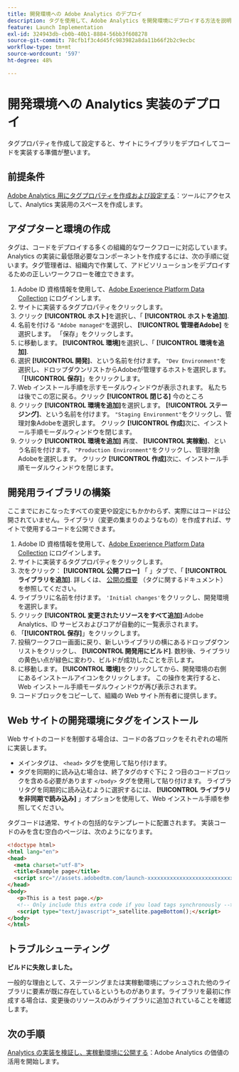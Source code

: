 ```yaml
---
title: 開発環境への Adobe Analytics のデプロイ
description: タグを使用して、Adobe Analytics を開発環境にデプロイする方法を説明します。
feature: Launch Implementation
exl-id: 324943db-cb0b-40b1-8884-56bb3f608278
source-git-commit: 78cfb1f3c4d45fc983982a8da11b66f2b2c9ecbc
workflow-type: tm+mt
source-wordcount: '597'
ht-degree: 48%

---
```


# 開発環境への Analytics 実装のデプロイ

タグプロパティを作成して設定すると、サイトにライブラリをデプロイしてコードを実装する準備が整います。

## 前提条件 

[Adobe Analytics 用にタグプロパティを作成および設定する](create-analytics-property.md)：ツールにアクセスして、Analytics 実装用のスペースを作成します。

## アダプターと環境の作成

タグは、コードをデプロイする多くの組織的なワークフローに対応しています。Analytics の実装に最低限必要なコンポーネントを作成するには、次の手順に従います。タグ管理者は、組織内で作業して、アドビソリューションをデプロイするための正しいワークフローを確立できます。

1. Adobe ID 資格情報を使用して、[Adobe Experience Platform Data Collection](https://experience.adobe.com/data-collection) にログインします。
2. サイトに実装するタグプロパティをクリックします。
3. クリック **[!UICONTROL ホスト]**&#x200B;を選択し、「 **[!UICONTROL ホストを追加]**.
4. 名前を付ける `"Adobe managed"`を選択し、 **[!UICONTROL 管理者Adobe]** を選択します。 「保存」をクリックします。
5. に移動します。 **[!UICONTROL 環境]**&#x200B;を選択し、「 **[!UICONTROL 環境を追加]**.
6. 選択 **[!UICONTROL 開発]**、という名前を付けます。 `"Dev Environment"`を選択し、ドロップダウンリストからAdobeが管理するホストを選択します。 「**[!UICONTROL 保存]**」をクリックします。
7. Web インストール手順を示すモーダルウィンドウが表示されます。 私たちは後でこの窓に戻る。クリック **[!UICONTROL 閉じる]** 今のところ
8. クリック **[!UICONTROL 環境を追加]**&#x200B;を選択します。 **[!UICONTROL ステージング]**、という名前を付けます。 `"Staging Environment"`をクリックし、管理対象Adobeを選択します。 クリック **[!UICONTROL 作成]**&#x200B;次に、インストール手順モーダルウィンドウを閉じます。
9. クリック **[!UICONTROL 環境を追加]** 再度、 **[!UICONTROL 実稼動]**、という名前を付けます。 `"Production Environment"`をクリックし、管理対象Adobeを選択します。 クリック **[!UICONTROL 作成]**&#x200B;次に、インストール手順モーダルウィンドウを閉じます。

## 開発用ライブラリの構築

ここまでにおこなったすべての変更や設定にもかかわらず、実際にはコードは公開されていません。ライブラリ（変更の集まりのようなもの）を作成すれば、サイトで使用するコードを公開できます。

1. Adobe ID 資格情報を使用して、[Adobe Experience Platform Data Collection](https://experience.adobe.com/data-collection) にログインします。
2. サイトに実装するタグプロパティをクリックします。
3. 次をクリック： **[!UICONTROL 公開フロー]** 「 」タブで、「 **[!UICONTROL ライブラリを追加]**. 詳しくは、 [公開の概要](https://experienceleague.adobe.com/docs/experience-platform/tags/publish/overview.html?lang=ja) （タグに関するドキュメント）を参照してください。
4. ライブラリに名前を付けます。 `'Initial changes'`をクリックし、開発環境を選択します。
5. クリック **[!UICONTROL 変更されたリソースをすべて追加]**:Adobe Analytics、ID サービスおよびコアが自動的に一覧表示されます。
6. 「**[!UICONTROL 保存]**」をクリックします。
7. 投稿ワークフロー画面に戻り、新しいライブラリの横にあるドロップダウンリストをクリックし、 **[!UICONTROL 開発用にビルド]**. 数秒後、ライブラリの黄色い点が緑色に変わり、ビルドが成功したことを示します。
8. に移動します。 **[!UICONTROL 環境]**&#x200B;をクリックしてから、開発環境の右側にあるインストールアイコンをクリックします。 この操作を実行すると、 Web インストール手順モーダルウィンドウが再び表示されます。
9. コードブロックをコピーして、組織の Web サイト所有者に提供します。

## Web サイトの開発環境にタグをインストール

Web サイトのコードを制御する場合は、コードの各ブロックをそれぞれの場所に実装します。

* メインタグは、 `<head>` タグを使用して貼り付けます。
* タグを同期的に読み込む場合は、終了タグのすぐ下に 2 つ目のコードブロックを含める必要があります `</body>` タグを使用して貼り付けます。 ライブラリタグを同期的に読み込むように選択するには、 **[!UICONTROL ライブラリを非同期で読み込み]** 」オプションを使用して、Web インストール手順を参照してください。

タグコードは通常、サイトの包括的なテンプレートに配置されます。 実装コードのみを含む空白のページは、次のようになります。

```html
<!doctype html>
<html lang="en">
<head>
  <meta charset="utf-8">
  <title>Example page</title>
  <script src="//assets.adobedtm.com/launch-xxxxxxxxxxxxxxxxxxxxxxxxxxxxxxxxxx-development.min.js"></script>
</head>
<body>
   <p>This is a test page.</p>
   <!-- Only include this extra code if you load tags synchronously -->
   <script type="text/javascript">_satellite.pageBottom();</script>
</body>
</html>
```

## トラブルシューティング

**ビルドに失敗しました。**

一般的な理由として、ステージングまたは実稼動環境にプッシュされた他のライブラリに要素が既に存在しているというものがあります。ライブラリを最初に作成する場合は、変更後のリソースのみがライブラリに追加されていることを確認します。

## 次の手順

[Analytics の実装を検証し、実稼動環境に公開する](validate-publish-prod.md)：Adobe Analytics の価値の活用を開始します。
